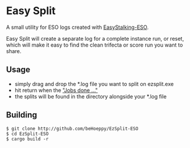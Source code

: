 # Easy Split
A small utility for ESO logs created with [EasyStalking-ESO](https://github.com/beHoeppy/EzStalking-ESO).

Easy Split will create a separate log for a complete instance run, or reset, which will make it easy to find the clean trifecta or score run you want to share.

## Usage
* simply drag and drop the *.log file you want to split on ezsplit.exe
* hit return when the ["Jobs done ..."](https://www.youtube.com/watch?v=5r06heQ5HsI)
* the splits will be found in the directory alongside your *.log file

## Building
```console
$ git clone http://github.com/beHoeppy/EzSplit-ESO
$ cd EzSplit-ESO
$ cargo build -r
```
